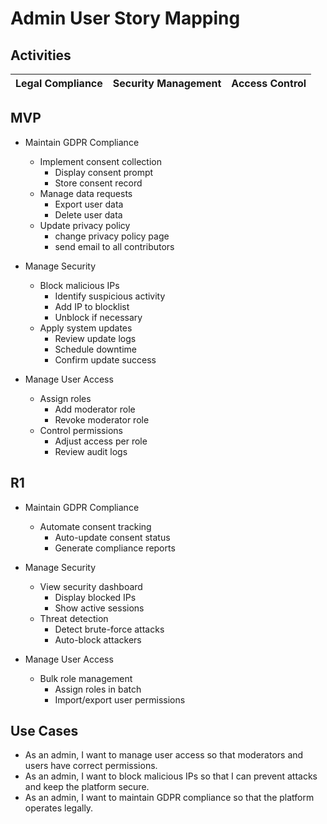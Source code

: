 # Admin User Story Mapping

## Activities
| Legal Compliance | Security Management | Access Control |
|---|---|---|

## MVP
- Maintain GDPR Compliance  
    - Implement consent collection  
        - Display consent prompt  
        - Store consent record  
    - Manage data requests  
        - Export user data  
        - Delete user data  
    - Update privacy policy
        - change privacy policy page
        - send email to all contributors  

- Manage Security  
    - Block malicious IPs  
        - Identify suspicious activity  
        - Add IP to blocklist  
        - Unblock if necessary  
    - Apply system updates  
        - Review update logs  
        - Schedule downtime  
        - Confirm update success  

- Manage User Access  
    - Assign roles  
        - Add moderator role  
        - Revoke moderator role  
    - Control permissions  
        - Adjust access per role  
        - Review audit logs  

## R1
- Maintain GDPR Compliance  
    - Automate consent tracking  
        - Auto-update consent status  
        - Generate compliance reports  

- Manage Security  
    - View security dashboard  
        - Display blocked IPs  
        - Show active sessions  
    - Threat detection  
        - Detect brute-force attacks  
        - Auto-block attackers  

- Manage User Access  
    - Bulk role management  
        - Assign roles in batch  
        - Import/export user permissions  

## Use Cases
- As an admin, I want to manage user access so that moderators and users have correct permissions.  
- As an admin, I want to block malicious IPs so that I can prevent attacks and keep the platform secure.  
- As an admin, I want to maintain GDPR compliance so that the platform operates legally.  
